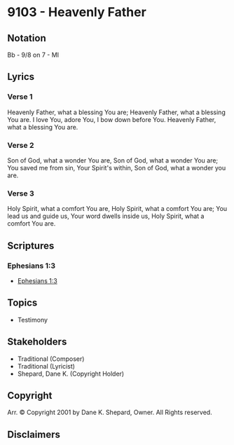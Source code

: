 # 9103 - Heavenly Father

## Notation

Bb - 9/8 on 7 - MI

## Lyrics

### Verse 1

Heavenly Father, what a blessing You are; Heavenly Father, what a blessing You are. I love You, adore You, I bow down before You. Heavenly Father, what a blessing You are.

### Verse 2

Son of God, what a wonder You are, Son of God, what a wonder You are; You saved me from sin, Your Spirit's within, Son of God, what a wonder you are.

### Verse 3

Holy Spirit, what a comfort You are, Holy Spirit, what a comfort You are; You lead us and guide us, Your word dwells inside us, Holy Spirit, what a comfort You are.


## Scriptures

### Ephesians 1:3

- [Ephesians 1:3](https://www.biblegateway.com/passage/?search=Ephesians%201%3A3)


## Topics

- Testimony

## Stakeholders

- Traditional (Composer)
- Traditional (Lyricist)
- Shepard, Dane K. (Copyright Holder)

## Copyright

Arr. © Copyright 2001 by Dane K. Shepard, Owner. All Rights reserved.


## Disclaimers


